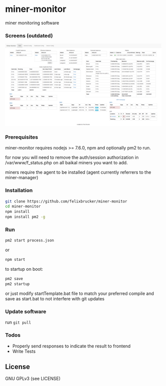 # miner-monitor

miner monitoring software

### Screens (outdated)

![Stats](/screens/stats.png?raw=true "Stats")


### Prerequisites

miner-monitor requires nodejs >= 7.6.0, npm and optionally pm2 to run.

for now you will need to remove the auth/session authorization in /var/www/f_status.php on all baikal miners you want to add.

miners require the agent to be installed (agent currently referrers to the miner-manager)

### Installation

```sh
git clone https://github.com/felixbrucker/miner-monitor
cd miner-monitor
npm install
npm install pm2 -g
```

### Run

```sh
pm2 start process.json
```

or

```sh
npm start
```

to startup on boot:

```sh
pm2 save
pm2 startup
```

or just modify startTemplate.bat file to match your preferred compile and save as start.bat to not interfere with git updates

### Update software

run ``` git pull ```

### Todos

 - Properly send responses to indicate the result to frontend
 - Write Tests


License
----

GNU GPLv3 (see LICENSE)
